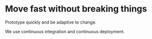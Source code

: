# Move fast without breaking things

Prototype quickly and be adaptive to change.

We use continuous integration and continuous deployment.
